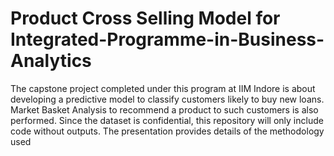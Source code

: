 # Product Cross Selling Model for Integrated-Programme-in-Business-Analytics

The capstone project completed under this program at IIM Indore is about developing a predictive model to classify customers likely to buy new loans. Market Basket Analysis to recommend a product to such customers is also performed. Since the dataset is confidential, this repository will only include code without outputs. The presentation provides details of the methodology used
